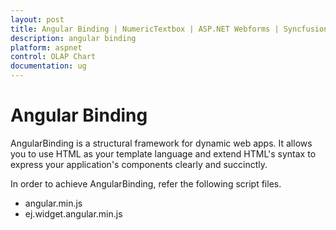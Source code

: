 ```yaml
---
layout: post
title: Angular Binding | NumericTextbox | ASP.NET Webforms | Syncfusion
description: angular binding
platform: aspnet
control: OLAP Chart
documentation: ug
---
```


# Angular Binding

AngularBinding is a structural framework for dynamic web apps. It allows you to use HTML as your template language and extend HTML's syntax to express your application's components clearly and succinctly.

In order to achieve AngularBinding, refer the following script files.

* angular.min.js
* ej.widget.angular.min.js
